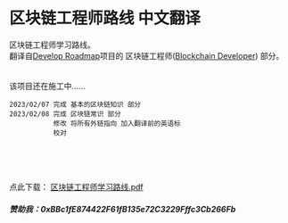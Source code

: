 # 区块链工程师路线 中文翻译<br>
区块链工程师学习路线。
<br>
翻译自[Develop Roadmap](https://roadmap.sh)项目的 区块链工程师([Blockchain Developer](https://roadmap.sh/blockchain)) 部分。
<br>
<br>
<br>
该项目还在施工中......
<br>


    2023/02/07 完成 基本的区块链知识 部分
    2023/02/08 完成 区块链常识 部分
               修改 将所有外链指向 加入翻译前的英语标
               校对
               
               
<br>
<br>
<br>
     
点此下载：
[区块链工程师学习路线.pdf](https://github.com/Web3-Club/Blockchain-Developer-roadmap_Chinese/files/10684006/default.pdf)
   
                
    
##### 赞助我：0xBBc1fE874422F61fB135e72C3229Fffc3Cb266Fb
